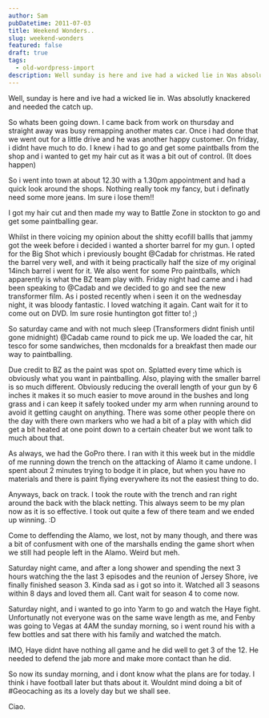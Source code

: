 ```yaml
---
author: Sam
pubDatetime: 2011-07-03
title: Weekend Wonders..
slug: weekend-wonders
featured: false
draft: true
tags:
  - old-wordpress-import
description: Well sunday is here and ive had a wicked lie in Was absolutly knackered and needed the catch up
---
```


Well, sunday is here and ive had a wicked lie in. Was absolutly knackered and needed the catch up.

So whats been going down. I came back from work on thursday and straight away was busy remapping another mates car. Once i had done that we went out for a little drive and he was another happy customer. On friday, i didnt have much to do. I knew i had to go and get some paintballs from the shop and i wanted to get my hair cut as it was a bit out of control. (It does happen)

So i went into town at about 12.30 with a 1.30pm appointment and had a quick look around the shops. Nothing really took my fancy, but i definatly need some more jeans. Im sure i lose them!!

I got my hair cut and then made my way to Battle Zone in stockton to go and get some paintballing gear.

Whilst in there voicing my opinion about the shitty ecofill ballls that jammy got the week before i decided i wanted a shorter barrel for my gun. I opted for the Big Shot which i previously bought @Cadab for christmas. He rated the barrel very well, and with it being practically half the size of my original 14inch barrel i went for it. We also went for some Pro paintballs, which apparently is what the BZ team play with. Friday night had came and i had been speaking to @Cadab and we decided to go and see the new transformer film. As i posted recently when i seen it on the wednesday night, it was bloody fantastic. I loved watching it again. Cant wait for it to come out on DVD. Im sure rosie huntington got fitter to! ;)

So saturday came and with not much sleep (Transformers didnt finish until gone midnight) @Cadab came round to pick me up. We loaded the car, hit tesco for some sandwiches, then mcdonalds for a breakfast then made our way to paintballing. 

Due credit to BZ as the paint was spot on. Splatted every time which is obviously what you want in paintballing. Also, playing with the smaller barrel is so much different. Obviously reducing the overall length of your gun by 6 inches it makes it so much easier to move around in the bushes and long grass and i can keep it safely tooked under my arm when running around to avoid it getting caught on anything. There was some other people there on the day with there own markers who we had a bit of a play with which did get a bit heated at one point down to a certain cheater but we wont talk to much about that. 

As always, we had the GoPro there. I ran with it this week but in the middle of me running down the trench on the attacking of Alamo it came undone. I spent about 2 minutes trying to bodge it in place, but when you have no materials and there is paint flying everywhere its not the easiest thing to do. 

Anyways, back on track. I took the route with the trench and ran right around the back with the black netting. This always seem to be my plan now as it is so effective. I took out quite a few of there team and we ended up winning.  :D

Come to deffending the Alamo, we lost, not by many though, and there was a bit of confusment with one of the marshalls ending the game short when we still had people left in the Alamo. Weird but meh.

Saturday night came, and after a long shower and spending the next 3 hours watching the the last 3 episodes and the reunion of Jersey Shore, ive finally finished season 3. Kinda sad as i got so into it. Watched all 3 seasons within 8 days and loved them all. Cant wait for season 4 to come now.

Saturday night, and i wanted to go into Yarm to go and watch the Haye fight. Unfortunatly not everyone was on the same wave length as me, and Fenby was going to Vegas at 4AM the sunday morning, so i went round his with a few bottles and sat there with his family and watched the match. 

IMO, Haye didnt have nothing all game and he did well to get 3 of the 12. He needed to defend the jab more and make more contact than he did. 

So now its sunday morning, and i dont know what the plans are for today. I think i have football later but thats about it. Wouldnt mind doing a bit of #Geocaching as its a lovely day but we shall see.

Ciao.